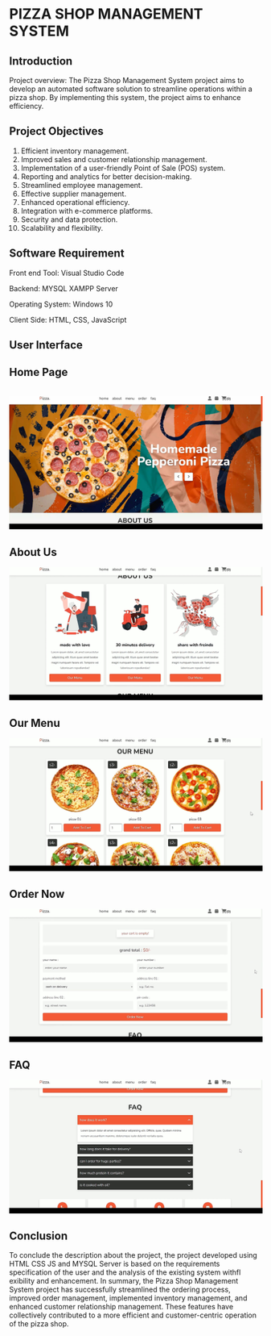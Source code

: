 
<h1>PIZZA SHOP MANAGEMENT SYSTEM</h1>


## Introduction

Project overview:
The Pizza Shop Management System project aims to develop an automated
software solution to streamline operations within a pizza shop. By implementing
this system, the project aims to enhance efficiency.
## Project Objectives
1. Efficient inventory management.
2. Improved sales and customer relationship management.
3. Implementation of a user-friendly Point of Sale (POS) system.
4. Reporting and analytics for better decision-making.
5. Streamlined employee management.
6. Effective supplier management.
7. Enhanced operational efficiency.
8. Integration with e-commerce platforms.
9. Security and data protection.
10. Scalability and flexibility.
##  Software Requirement
Front end Tool:   Visual Studio Code

Backend:   MYSQL XAMPP Server

Operating System:  Windows 10

Client Side: HTML, CSS, JavaScript
## User Interface
<h2> Home Page </h2>
<br/>
<img src="https://github.com/Malikasad74/Pizzaria/blob/main/20230511200106.jpg?raw=true" alt="HomePage"/>
<br/>
<h2> About Us </h2>
<img src="https://github.com/Malikasad74/Pizzaria/blob/main/20230511200137.jpg?raw=true" alt="About Us"/>
<br/>
<h2> Our Menu </h2>
<img src="https://github.com/Malikasad74/Pizzaria/blob/main/20230511200152.jpg?raw=true" alt="Our Menu"/>
<br/>
<h2> Order Now </h2>
<img src="https://github.com/Malikasad74/Pizzaria/blob/main/20230511200202.jpg?raw=true" alt="Order Now"/>
<br/>
<h2> FAQ </h2>
<img src="https://github.com/Malikasad74/Pizzaria/blob/main/20230511200233.jpg?raw=true" alt="FAQ"/>
<br/>


## Conclusion
To conclude the description about the project, the project developed
using HTML CSS JS and MYSQL Server is based on the requirements
specification of the user and the analysis of the existing system withfl
exibility and enhancement.
In summary, the Pizza Shop Management System project has successfully
streamlined the ordering process, improved order management,
implemented inventory management, and enhanced customer
relationship management. These features have collectively contributed to
a more efficient and customer-centric operation of the pizza shop.
